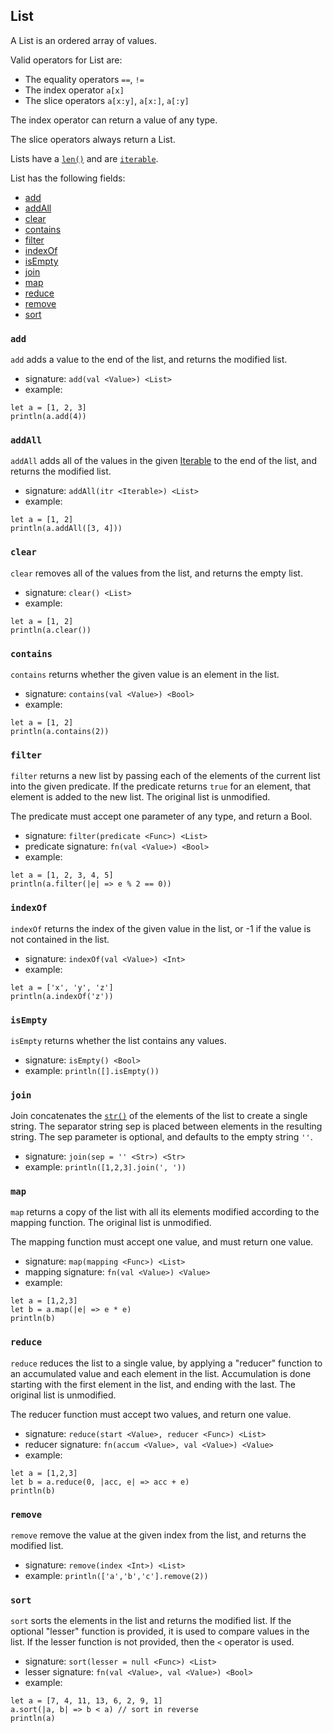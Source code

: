 ## List

A List is an ordered array of values.

Valid operators for List are:

* The equality operators `==`, `!=`
* The index operator `a[x]`
* The slice operators `a[x:y]`, `a[x:]`, `a[:y]`

The index operator can return a value of any type.

The slice operators always return a List.

Lists have a [`len()`](#TODO) and are [`iterable`](#TODO).

List has the following fields:

  * [add](#add)
  * [addAll](#addall)
  * [clear](#clear)
  * [contains](#contains)
  * [filter](#filter)
  * [indexOf](#indexof)
  * [isEmpty](#isempty)
  * [join](#join)
  * [map](#map)
  * [reduce](#reduce)
  * [remove](#remove)
  * [sort](#sort)

### `add`

`add` adds a value to the end of the list, and returns the modified list.

* signature: `add(val <Value>) <List>`
* example:

```
let a = [1, 2, 3]
println(a.add(4))
```

### `addAll`

`addAll` adds all of the values in the given [Iterable](#TODO) to the end of the list,
and returns the modified list.

* signature: `addAll(itr <Iterable>) <List>`
* example:

```
let a = [1, 2]
println(a.addAll([3, 4]))
```

### `clear`

`clear` removes all of the values from the list, and returns the empty list.

* signature: `clear() <List>`
* example:

```
let a = [1, 2]
println(a.clear())
```

### `contains`

`contains` returns whether the given value is an element in the list.

* signature: `contains(val <Value>) <Bool>`
* example:

```
let a = [1, 2]
println(a.contains(2))
```

### `filter`

`filter` returns a new list by passing each of the elements of the current list
into the given predicate.  If the predicate returns `true` for an element, that
element is added to the new list.  The original list is unmodified.

The predicate must accept one parameter of any type, and return a Bool.

* signature: `filter(predicate <Func>) <List>`
* predicate signature: `fn(val <Value>) <Bool>`
* example:

```
let a = [1, 2, 3, 4, 5]
println(a.filter(|e| => e % 2 == 0))
```

### `indexOf`

`indexOf` returns the index of the given value in the list, or -1 if the value
is not contained in the list.

* signature: `indexOf(val <Value>) <Int>`
* example:

```
let a = ['x', 'y', 'z']
println(a.indexOf('z'))
```

### `isEmpty`

`isEmpty` returns whether the list contains any values.

* signature: `isEmpty() <Bool>`
* example: `println([].isEmpty())`

### `join`

Join concatenates the [`str()`](#TODO) of the elements of the list to create a single string.
The separator string sep is placed between elements in the resulting string.
The sep parameter is optional, and defaults to the empty string `''`.

* signature: `join(sep = '' <Str>) <Str>`
* example: `println([1,2,3].join(', '))`

### `map`

`map` returns a copy of the list with all its elements modified according to
the mapping function.  The original list is unmodified.

The mapping function must accept one value, and must return one value.

* signature: `map(mapping <Func>) <List>`
* mapping signature: `fn(val <Value>) <Value>`
* example:

```
let a = [1,2,3]
let b = a.map(|e| => e * e)
println(b)
```

### `reduce`

`reduce` reduces the list to a single value, by applying a "reducer" function
to an accumulated value and each element in the list.
Accumulation is done starting with the first element in the list,
and ending with the last.  The original list is unmodified.

The reducer function must accept two values, and return one value.

* signature: `reduce(start <Value>, reducer <Func>) <List>`
* reducer signature: `fn(accum <Value>, val <Value>) <Value>`
* example:

```
let a = [1,2,3]
let b = a.reduce(0, |acc, e| => acc + e)
println(b)
```

### `remove`

`remove` remove the value at the given index from the list, and returns the
modified list.

* signature: `remove(index <Int>) <List>`
* example: `println(['a','b','c'].remove(2))`


### `sort`

`sort` sorts the elements in the list and returns the modified list.  If the
optional "lesser" function is provided, it is used to compare values in the list.
If the lesser function is not provided, then the `<` operator is used.

* signature: `sort(lesser = null <Func>) <List>`
* lesser signature: `fn(val <Value>, val <Value>) <Bool>`
* example:

```
let a = [7, 4, 11, 13, 6, 2, 9, 1]
a.sort(|a, b| => b < a) // sort in reverse
println(a)
```

